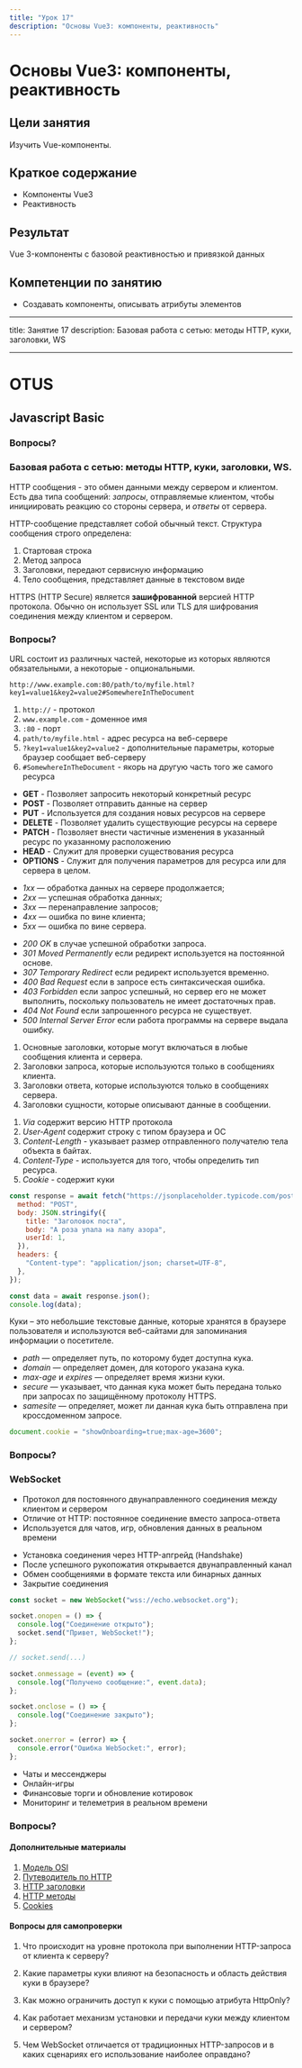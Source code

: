 ```yaml
---
title: "Урок 17"
description: "Основы Vue3: компоненты, реактивность"
---
```


# Основы Vue3: компоненты, реактивность

<!-- s -->

## Цели занятия

Изучить Vue-компоненты.

<!-- s -->

## Краткое содержание

- Компоненты Vue3
- Реактивность

<!-- s -->

## Результат

Vue 3-компоненты с базовой реактивностью и привязкой данных

<!-- s -->

## Компетенции по занятию

- Создавать компоненты, описывать атрибуты элементов

---

title: Занятие 17
description: Базовая работа с сетью: методы HTTP, куки, заголовки, WS

---

# OTUS

<!-- s -->

## Javascript Basic

<!--v-->

<!-- v -->

### Вопросы?

<!--s-->

<!-- v -->

### Базовая работа с сетью: методы HTTP, куки, заголовки, WS.

<!-- v -->

HTTP сообщения - это обмен данными между сервером и клиентом. Есть два типа сообщений: _запросы_, отправляемые клиентом, чтобы инициировать реакцию со стороны сервера, и _ответы_ от сервера.

<!-- v -->

HTTP-сообщение представляет собой обычный текст. Структура сообщения строго определена:

1. Стартовая строка
2. Метод запроса
3. Заголовки, передают сервисную информацию
4. Тело сообщения, представляет данные в текстовом виде

<!-- v -->

HTTPS (HTTP Secure) является **зашифрованной** версией HTTP протокола. Обычно он использует SSL или TLS для шифрования соединения между клиентом и сервером.

<!-- v -->

<!-- v -->

### Вопросы?

<!-- v -->

URL состоит из различных частей, некоторые из которых являются обязательными, а некоторые - опциональными.

```
http://www.example.com:80/path/to/myfile.html?key1=value1&key2=value2#SomewhereInTheDocument
```

1. `http://` - протокол
2. `www.example.com` - доменное имя
3. `:80` - порт
4. `path/to/myfile.html` - адрес ресурса на веб-сервере
5. `?key1=value1&key2=value2` - дополнительные параметры, которые браузер сообщает веб-серверу
6. `#SomewhereInTheDocument` - якорь на другую часть того же самого ресурса

<!-- v -->

- **GET** - Позволяет запросить некоторый конкретный ресурс
- **POST** - Позволяет отправить данные на сервер
- **PUT** - Используется для создания новых ресурсов на сервере
- **DELETE** - Позволяет удалить существующие ресурсы на сервере
- **PATCH** - Позволяет внести частичные изменения в указанный ресурс по указанному расположению
- **HEAD** - Cлужит для проверки существования ресурса
- **OPTIONS** - Cлужит для получения параметров для ресурса или для сервера в целом.

<!-- v -->

- _1xx_ — обработка данных на сервере продолжается;
- _2xx_ — успешная обработка данных;
- _3xx_ — перенаправление запросов;
- _4xx_ — ошибка по вине клиента;
- _5xx_ — ошибка по вине сервера.

<!-- v -->

- _200 OK_ в случае успешной обработки запроса.
- _301 Moved Permanently_ если редирект используется на постоянной основе.
- _307 Temporary Redirect_ если редирект используется временно.
- _400 Bad Request_ если в запросе есть синтаксическая ошибка.
- _403 Forbidden_ если запрос успешный, но сервер его не может выполнить, поскольку пользователь не имеет достаточных прав.
- _404 Not Found_ если запрошенного ресурса не существует.
- _500 Internal Server Error_ если работа программы на сервере выдала ошибку.

<!-- v -->

1. Основные заголовки, которые могут включаться в любые сообщения клиента и сервера.
2. Заголовки запроса, которые используются только в сообщениях клиента.
3. Заголовки ответа, которые используются только в сообщениях сервера.
4. Заголовки сущности, которые описывают данные в сообщении.

<!-- v -->

1. _Via_ содержит версию HTTP протокола
1. _User-Agent_ содержит строку с типом браузера и ОС
1. _Content-Length_ - указывает размер отправленного получателю тела объекта в байтах.
1. _Сontent-Type_ - используется для того, чтобы определить тип ресурса.
1. _Cookie_ - содержит куки

<!-- v -->

```js [1-30]
const response = await fetch("https://jsonplaceholder.typicode.com/posts", {
  method: "POST",
  body: JSON.stringify({
    title: "Заголовок поста",
    body: "А роза упала на лапу азора",
    userId: 1,
  }),
  headers: {
    "Content-type": "application/json; charset=UTF-8",
  },
});

const data = await response.json();
console.log(data);
```

<!-- v -->

Куки – это небольшие текстовые данные, которые хранятся в браузере пользователя и используются веб-сайтами для запоминания информации о посетителе.

<!-- v -->

- _path_ — определяет путь, по которому будет доступна кука.
- _domain_ — определяет домен, для которого указана кука.
- _max-age_ и _expires_ — определяет время жизни куки.
- _secure_ — указывает, что данная кука может быть передана только при запросах по защищённому протоколу HTTPS.
- _samesite_ — определяет, может ли данная кука быть отправлена при кроссдоменном запросе.

<!-- v -->

```js [1-30]
document.cookie = "showOnboarding=true;max-age=3600";
```

<!-- v -->

<!-- v -->

### Вопросы?

<!-- s -->

<!-- v -->

### WebSocket

<!-- v -->

- Протокол для постоянного двунаправленного соединения между клиентом и сервером
- Отличие от HTTP: постоянное соединение вместо запроса-ответа
- Используется для чатов, игр, обновления данных в реальном времени

<!-- v -->

- Установка соединения через HTTP-апгрейд (Handshake)
- После успешного рукопожатия открывается двунаправленный канал
- Обмен сообщениями в формате текста или бинарных данных
- Закрытие соединения

<!-- v -->

```js [1-30]
const socket = new WebSocket("wss://echo.websocket.org");

socket.onopen = () => {
  console.log("Соединение открыто");
  socket.send("Привет, WebSocket!");
};

// socket.send(...)

socket.onmessage = (event) => {
  console.log("Получено сообщение:", event.data);
};

socket.onclose = () => {
  console.log("Соединение закрыто");
};

socket.onerror = (error) => {
  console.error("Ошибка WebSocket:", error);
};
```

<!-- v -->

- Чаты и мессенджеры
- Онлайн-игры
- Финансовые торги и обновление котировок
- Мониторинг и телеметрия в реальном времени

<!-- v -->

<!-- v -->

### Вопросы?

<!-- s -->

#### Дополнительные материалы

<!-- v -->

1. [Модель OSI](https://habr.com/ru/articles/876628/)
2. [Путеводитель по HTTP](https://developer.mozilla.org/ru/docs/Web/HTTP)
3. [HTTP заголовки](https://developer.mozilla.org/ru/docs/Web/HTTP/Reference/Headers)
4. [HTTP методы](https://developer.mozilla.org/ru/docs/Web/HTTP/Reference/Methods)
5. [Cookies](https://developer.mozilla.org/ru/docs/Web/HTTP/Guides/Cookies)

<!-- v -->

#### Вопросы для самопроверки

1. Что происходит на уровне протокола при выполнении HTTP-запроса от клиента к серверу?

2. Какие параметры куки влияют на безопасность и область действия куки в браузере?

3. Как можно ограничить доступ к куки с помощью атрибута HttpOnly?

4. Как работает механизм установки и передачи куки между клиентом и сервером?

5. Чем WebSocket отличается от традиционных HTTP-запросов и в каких сценариях его использование наиболее оправдано?
